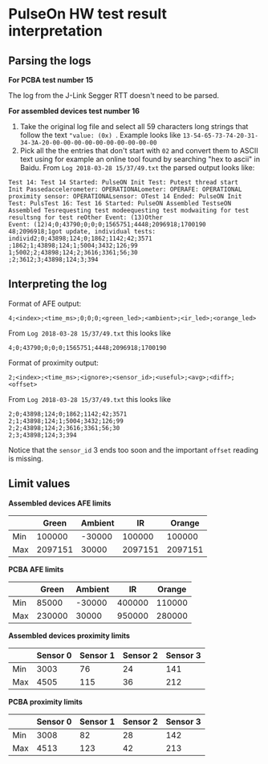 
# PulseOn HW test result interpretation

## Parsing the logs

**For PCBA test number 15**

The log from the J-Link Segger RTT doesn't need to be parsed.

**For assembled devices test number 16**

1. Take the original log file and select all 59 characters long strings that follow the text
   `"value: (0x) `. Example looks like `13-54-65-73-74-20-31-34-3A-20-00-00-00-00-00-00-00-00-00-00`
2. Pick all the the entries that don't start with `02`  and convert them to ASCII text using for example
   an online tool found by searching "hex to ascii" in Baidu.
   From `Log 2018-03-28 15/37/49.txt` the parsed output looks like:
```
Test 14: Test 14 Started: PulseON Init Test: Putest thread start
Init Passedaccelerometer: OPERATIONALometer: OPERAFE: OPERATIONAL
proximity sensor: OPERATIONALsensor: OTest 14 Ended: PulseON Init
Test: PulsTest 16: Test 16 Started: PulseON Assembled TestseON
Assembled Tesrequesting test modeequesting test modwaiting for test
resultsng for test reOther Event: (13)Other
Event: (12)4;0;43790;0;0;0;1565751;4448;2096918;1700190
48;2096918;1got update, individual tests:
individ2;0;43898;124;0;1862;1142;42;3571
;1862;1;43898;124;1;5004;3432;126;99
1;5002;2;43898;124;2;3616;3361;56;30
;2;3612;3;43898;124;3;394
```

## Interpreting the log

Format of AFE output:
```
4;<index>;<time_ms>;0;0;0;<green_led>;<ambient>;<ir_led>;<orange_led>

```

From `Log 2018-03-28 15/37/49.txt` this looks like
```
4;0;43790;0;0;0;1565751;4448;2096918;1700190
```

Format of proximity output:
```
2;<index>;<time_ms>;<ignore>;<sensor_id>;<useful>;<avg>;<diff>;<offset>
```

From `Log 2018-03-28 15/37/49.txt` this looks like
```
2;0;43898;124;0;1862;1142;42;3571
2;1;43898;124;1;5004;3432;126;99
2;2;43898;124;2;3616;3361;56;30
2;3;43898;124;3;394
```

Notice that the `sensor_id` 3 ends too soon and the important `offset` reading is missing.

## Limit values

**Assembled devices AFE limits**

|     |  Green  | Ambient |    IR   |  Orange |
|-----|---------|---------|---------|---------|
| Min |  100000 |  -30000 |  100000 |  100000 |
| Max | 2097151 |   30000 | 2097151 | 2097151 |

**PCBA AFE limits**

|     | Green  | Ambient |   IR   | Orange |
|-----|--------|---------|--------|--------|
| Min |  85000 |  -30000 | 400000 | 110000 |
| Max | 230000 |   30000 | 950000 | 280000 |

**Assembled devices proximity limits**

|     | Sensor 0 | Sensor 1 | Sensor 2 | Sensor 3 |
|-----|----------|----------|----------|----------|
| Min |     3003 |       76 |       24 |      141 |
| Max |     4505 |      115 |       36 |      212 |

**PCBA proximity limits**

|     | Sensor 0 | Sensor 1 | Sensor 2 | Sensor 3 |
|-----|----------|----------|----------|----------|
| Min |     3008 |       82 |       28 |      142 |
| Max |     4513 |      123 |       42 |      213 |
